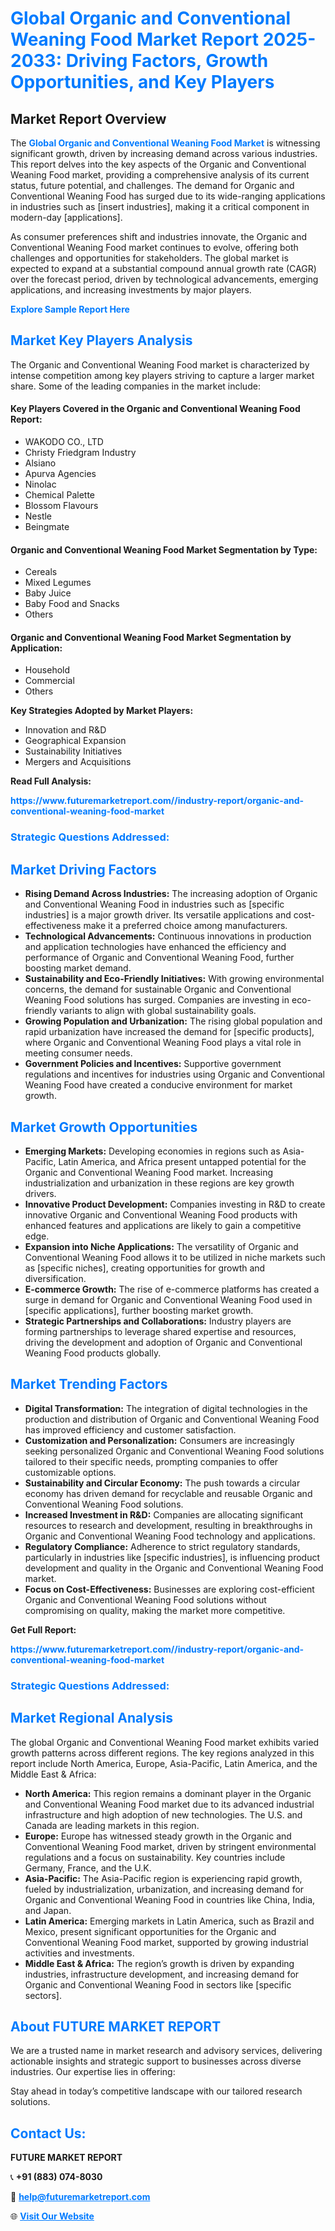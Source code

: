 <h1 style="color: #007BFF;">Global Organic and Conventional Weaning Food Market Report 2025-2033: Driving Factors, Growth Opportunities, and Key Players</h1>

<section id="overview">
<h2>Market Report Overview</h2>
<p>The <a href="https://www.futuremarketreport.com//industry-report/organic-and-conventional-weaning-food-market" style="color: #007BFF; text-decoration: none;"><strong>Global Organic and Conventional Weaning Food Market</strong></a> is witnessing significant growth, driven by increasing demand across various industries. This report delves into the key aspects of the Organic and Conventional Weaning Food market, providing a comprehensive analysis of its current status, future potential, and challenges. The demand for Organic and Conventional Weaning Food has surged due to its wide-ranging applications in industries such as [insert industries], making it a critical component in modern-day [applications].</p>
<p>As consumer preferences shift and industries innovate, the Organic and Conventional Weaning Food market continues to evolve, offering both challenges and opportunities for stakeholders. The global market is expected to expand at a substantial compound annual growth rate (CAGR) over the forecast period, driven by technological advancements, emerging applications, and increasing investments by major players.</p>
</section>

<section id="overview">
<p><a href="https://www.futuremarketreport.com//request-sample/reportId=52963" style="color: #007BFF; text-decoration: none;"><strong>Explore Sample Report Here</strong></a></p>
</section>

<section id="key-players">
<h2 style="color: #007BFF;">Market Key Players Analysis</h2>
<p>The Organic and Conventional Weaning Food market is characterized by intense competition among key players striving to capture a larger market share. Some of the leading companies in the market include:</p>
<h4>Key Players Covered in the Organic and Conventional Weaning Food Report:</h4>
<ul><li>WAKODO CO., LTD</li><li>Christy Friedgram Industry</li><li>Alsiano</li><li>Apurva Agencies</li><li>Ninolac</li><li>Chemical Palette</li><li>Blossom Flavours</li><li>Nestle</li><li>Beingmate</li></ul>
<h4>Organic and Conventional Weaning Food Market Segmentation by Type:</h4>
<ul><li>Cereals</li><li>Mixed Legumes</li><li>Baby Juice</li><li>Baby Food and Snacks</li><li>Others</li></ul>

<h4>Organic and Conventional Weaning Food Market Segmentation by Application:</h4>
<ul><li>Household</li><li>Commercial</li><li>Others</li></ul>
<p><strong>Key Strategies Adopted by Market Players:</strong></p>
<ul>
<li>Innovation and R&D</li>
<li>Geographical Expansion</li>
<li>Sustainability Initiatives</li>
<li>Mergers and Acquisitions</li>
</ul>
</section>

<section>
<p><strong>Read Full Analysis: </strong></p><a href="https://www.futuremarketreport.com//industry-report/organic-and-conventional-weaning-food-market" style="color: #007BFF; text-decoration: none;"><strong>https://www.futuremarketreport.com//industry-report/organic-and-conventional-weaning-food-market</strong></a>
<h3 style="color: #007BFF;">Strategic Questions Addressed:</h3>
</section>

<section id="driving-factors">
<h2 style="color: #007BFF;">Market Driving Factors</h2>
<ul>
<li><strong>Rising Demand Across Industries:</strong> The increasing adoption of Organic and Conventional Weaning Food in industries such as [specific industries] is a major growth driver. Its versatile applications and cost-effectiveness make it a preferred choice among manufacturers.</li>
<li><strong>Technological Advancements:</strong> Continuous innovations in production and application technologies have enhanced the efficiency and performance of Organic and Conventional Weaning Food, further boosting market demand.</li>
<li><strong>Sustainability and Eco-Friendly Initiatives:</strong> With growing environmental concerns, the demand for sustainable Organic and Conventional Weaning Food solutions has surged. Companies are investing in eco-friendly variants to align with global sustainability goals.</li>
<li><strong>Growing Population and Urbanization:</strong> The rising global population and rapid urbanization have increased the demand for [specific products], where Organic and Conventional Weaning Food plays a vital role in meeting consumer needs.</li>
<li><strong>Government Policies and Incentives:</strong> Supportive government regulations and incentives for industries using Organic and Conventional Weaning Food have created a conducive environment for market growth.</li>
</ul>
</section>

<section id="growth-opportunities">
<h2 style="color: #007BFF;">Market Growth Opportunities</h2>
<ul>
<li><strong>Emerging Markets:</strong> Developing economies in regions such as Asia-Pacific, Latin America, and Africa present untapped potential for the Organic and Conventional Weaning Food market. Increasing industrialization and urbanization in these regions are key growth drivers.</li>
<li><strong>Innovative Product Development:</strong> Companies investing in R&D to create innovative Organic and Conventional Weaning Food products with enhanced features and applications are likely to gain a competitive edge.</li>
<li><strong>Expansion into Niche Applications:</strong> The versatility of Organic and Conventional Weaning Food allows it to be utilized in niche markets such as [specific niches], creating opportunities for growth and diversification.</li>
<li><strong>E-commerce Growth:</strong> The rise of e-commerce platforms has created a surge in demand for Organic and Conventional Weaning Food used in [specific applications], further boosting market growth.</li>
<li><strong>Strategic Partnerships and Collaborations:</strong> Industry players are forming partnerships to leverage shared expertise and resources, driving the development and adoption of Organic and Conventional Weaning Food products globally.</li>
</ul>
</section>

<section id="trending-factors">
<h2 style="color: #007BFF;">Market Trending Factors</h2>
<ul>
<li><strong>Digital Transformation:</strong> The integration of digital technologies in the production and distribution of Organic and Conventional Weaning Food has improved efficiency and customer satisfaction.</li>
<li><strong>Customization and Personalization:</strong> Consumers are increasingly seeking personalized Organic and Conventional Weaning Food solutions tailored to their specific needs, prompting companies to offer customizable options.</li>
<li><strong>Sustainability and Circular Economy:</strong> The push towards a circular economy has driven demand for recyclable and reusable Organic and Conventional Weaning Food solutions.</li>
<li><strong>Increased Investment in R&D:</strong> Companies are allocating significant resources to research and development, resulting in breakthroughs in Organic and Conventional Weaning Food technology and applications.</li>
<li><strong>Regulatory Compliance:</strong> Adherence to strict regulatory standards, particularly in industries like [specific industries], is influencing product development and quality in the Organic and Conventional Weaning Food market.</li>
<li><strong>Focus on Cost-Effectiveness:</strong> Businesses are exploring cost-efficient Organic and Conventional Weaning Food solutions without compromising on quality, making the market more competitive.</li>
</ul>
</section>

<section>
<p><strong>Get Full Report: </strong></p><a href="https://www.futuremarketreport.com//industry-report/organic-and-conventional-weaning-food-market" style="color: #007BFF; text-decoration: none;"><strong>https://www.futuremarketreport.com//industry-report/organic-and-conventional-weaning-food-market</strong></a>
<h3 style="color: #007BFF;">Strategic Questions Addressed:</h3>
</section>


<section id="regional-analysis">
<h2 style="color: #007BFF;">Market Regional Analysis</h2>
<p>The global Organic and Conventional Weaning Food market exhibits varied growth patterns across different regions. The key regions analyzed in this report include North America, Europe, Asia-Pacific, Latin America, and the Middle East & Africa:</p>
<ul>
<li><strong>North America:</strong> This region remains a dominant player in the Organic and Conventional Weaning Food market due to its advanced industrial infrastructure and high adoption of new technologies. The U.S. and Canada are leading markets in this region.</li>
<li><strong>Europe:</strong> Europe has witnessed steady growth in the Organic and Conventional Weaning Food market, driven by stringent environmental regulations and a focus on sustainability. Key countries include Germany, France, and the U.K.</li>
<li><strong>Asia-Pacific:</strong> The Asia-Pacific region is experiencing rapid growth, fueled by industrialization, urbanization, and increasing demand for Organic and Conventional Weaning Food in countries like China, India, and Japan.</li>
<li><strong>Latin America:</strong> Emerging markets in Latin America, such as Brazil and Mexico, present significant opportunities for the Organic and Conventional Weaning Food market, supported by growing industrial activities and investments.</li>
<li><strong>Middle East & Africa:</strong> The region’s growth is driven by expanding industries, infrastructure development, and increasing demand for Organic and Conventional Weaning Food in sectors like [specific sectors].</li>
</ul>
</section>

<footer>
<h2 style="color: #007BFF;">About FUTURE MARKET REPORT</h2>
<p>We are a trusted name in market research and advisory services, delivering actionable insights and strategic support to businesses across diverse industries. Our expertise lies in offering:</p>

<p>Stay ahead in today’s competitive landscape with our tailored research solutions.</p>

<h2 style="color: #007BFF;">Contact Us:</h2>
<p><strong>FUTURE MARKET REPORT</strong></p>
<p>📞 <strong>+91 (883) 074-8030</strong></p>
<p>📧 <strong><a href="mailto:help@futuremarketreport.com" style="color: #007BFF;">help@futuremarketreport.com</a></strong></p>
<p>🌐 <strong><a href="https://www.futuremarketreport.com/" style="color: #007BFF;">Visit Our Website</a></strong></p>
</footer>